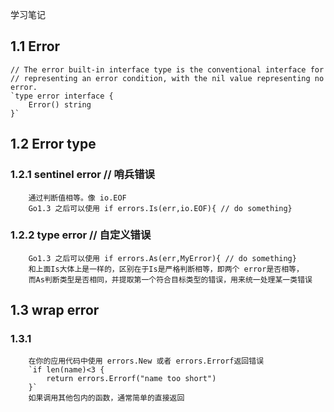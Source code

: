 学习笔记  
## 1.1 Error  
    // The error built-in interface type is the conventional interface for  
    // representing an error condition, with the nil value representing no error.  
    `type error interface {
        Error() string
    }`
## 1.2 Error type   
### 1.2.1 sentinel error // 哨兵错误  
        通过判断值相等。像 io.EOF  
        Go1.3 之后可以使用 if errors.Is(err,io.EOF){ // do something}  
### 1.2.2 type error // 自定义错误  
        Go1.3 之后可以使用 if errors.As(err,MyError){ // do something}  
        和上面Is大体上是一样的，区别在于Is是严格判断相等，即两个 error是否相等，  
        而As判断类型是否相同，并提取第一个符合目标类型的错误，用来统一处理某一类错误  
## 1.3 wrap error  
### 1.3.1  
        在你的应用代码中使用 errors.New 或者 errors.Errorf返回错误  
        `if len(name)<3 {
            return errors.Errorf("name too short")
        }`  
        如果调用其他包内的函数，通常简单的直接返回  
